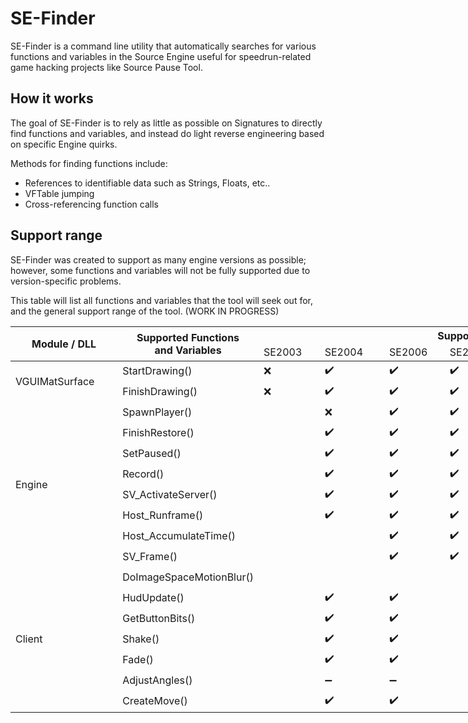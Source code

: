# SE-Finder
 
SE-Finder is a command line utility that automatically searches for various functions and variables in the Source Engine useful for speedrun-related game hacking projects like Source Pause Tool.

## How it works
The goal of SE-Finder is to rely as little as possible on Signatures to directly find functions and variables, and instead do light reverse engineering based on specific Engine quirks.

Methods for finding functions include:
* References to identifiable data such as Strings, Floats, etc..
* VFTable jumping
* Cross-referencing function calls

## Support range
SE-Finder was created to support as many engine versions as possible; however, some functions and variables will not be fully supported due to version-specific problems.

This table will list all functions and variables that the tool will seek out for, and the general support range of the tool. (WORK IN PROGRESS)

<table style="undefined;table-layout: fixed; width: 1082px">
<colgroup>
<col style="width: 173px">
<col style="width: 215px">
<col style="width: 99px">
<col style="width: 105px">
<col style="width: 98px">
<col style="width: 98px">
<col style="width: 98px">
<col style="width: 98px">
<col style="width: 98px">
</colgroup>
<thead>
  <tr>
    <th rowspan="2">Module / DLL</th>
    <th rowspan="2">Supported Functions<br>and Variables</th>
    <th colspan="7">Support range</th>
  </tr>
  <tr>
    <td>SE2003</td>
    <td>SE2004</td>
    <td>SE2006</td>
    <td>SE2007</td>
    <td>SE2009</td>
    <td>SE2013</td>
    <td>SE2011</td>
  </tr>
</thead>
<tbody>
  <tr>
    <td rowspan="2">VGUIMatSurface</td>
    <td>StartDrawing()</td>
    <td>❌</td>
    <td>✔️</td>
    <td>✔️</td>
    <td>✔️</td>
    <td>✔️</td>
    <td>✔️</td>
    <td>✔️</td>
  </tr>
  <tr>
    <td>FinishDrawing()</td>
    <td>❌</td>
    <td>✔️</td>
    <td>✔️</td>
    <td>✔️</td>
    <td>✔️</td>
    <td>✔️</td>
    <td>✔️</td>
  </tr>
  <tr>
    <td rowspan="8">Engine</td>
    <td>SpawnPlayer()</td>
    <td></td>
    <td>❌</td>
    <td>✔️</td>
    <td>✔️</td>
    <td>✔️</td>
    <td>✔️</td>
    <td>✔️</td>
  </tr>
  <tr>
    <td>FinishRestore()</td>
    <td></td>
    <td>✔️</td>
    <td>✔️</td>
    <td>✔️</td>
    <td>✔️</td>
    <td>✔️</td>
    <td>✔️</td>
  </tr>
  <tr>
    <td>SetPaused()</td>
    <td></td>
    <td>✔️</td>
    <td>✔️</td>
    <td>✔️</td>
    <td>✔️</td>
    <td>✔️</td>
    <td>✔️</td>
  </tr>
  <tr>
    <td>Record()</td>
    <td></td>
    <td>✔️</td>
    <td>✔️</td>
    <td>✔️</td>
    <td>✔️</td>
    <td>✔️</td>
    <td>✔️</td>
  </tr>
  <tr>
    <td>SV_ActivateServer()</td>
    <td></td>
    <td>✔️</td>
    <td>✔️</td>
    <td>✔️</td>
    <td>✔️</td>
    <td>✔️</td>
    <td>✔️</td>
  </tr>
  <tr>
    <td>Host_Runframe()</td>
    <td></td>
    <td>✔️</td>
    <td>✔️</td>
    <td>✔️</td>
    <td>✔️</td>
    <td>✔️</td>
    <td>✔️</td>
  </tr>
  <tr>
    <td>Host_AccumulateTime()</td>
    <td></td>
    <td></td>
    <td>✔️</td>
    <td>✔️</td>
    <td>✔️</td>
    <td>✔️</td>
    <td>✔️</td>
  </tr>
  <tr>
    <td>SV_Frame()</td>
    <td></td>
    <td></td>
    <td>✔️</td>
    <td>✔️</td>
    <td>✔️</td>
    <td>✔️</td>
    <td>❌</td>
  </tr>
  <tr>
    <td rowspan="7">Client</td>
    <td>DoImageSpaceMotionBlur()</td>
    <td></td>
    <td></td>
    <td></td>
    <td></td>
    <td>✔️</td>
    <td></td>
    <td></td>
  </tr>
  <tr>
    <td>HudUpdate()</td>
    <td></td>
    <td>✔️</td>
    <td>✔️</td>
    <td></td>
    <td>✔️</td>
    <td></td>
    <td></td>
  </tr>
  <tr>
    <td>GetButtonBits()</td>
    <td></td>
    <td>✔️</td>
    <td>✔️</td>
    <td></td>
    <td>✔️</td>
    <td></td>
    <td></td>
  </tr>
  <tr>
    <td>Shake()</td>
    <td></td>
    <td>✔️</td>
    <td>✔️</td>
    <td></td>
    <td>✔️</td>
    <td></td>
    <td></td>
  </tr>
  <tr>
    <td>Fade()</td>
    <td></td>
    <td>✔️</td>
    <td>✔️</td>
    <td></td>
    <td>✔️</td>
    <td></td>
    <td></td>
  </tr>
  <tr>
    <td>AdjustAngles()</td>
    <td></td>
    <td>➖</td>
    <td>➖</td>
    <td></td>
    <td>✔️</td>
    <td></td>
    <td></td>
  </tr>
  <tr>
    <td>CreateMove()</td>
    <td></td>
    <td>✔️</td>
    <td>✔️</td>
    <td></td>
    <td>✔️</td>
    <td></td>
    <td></td>
  </tr>
</tbody>
</table>
